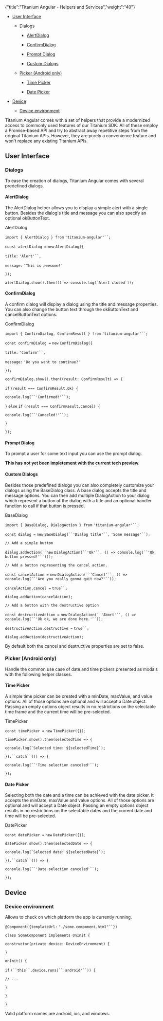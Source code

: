 {"title":"Titanium Angular - Helpers and Services","weight":"40"}

* [User Interface](#user-interface)

    * [Dialogs](#dialogs)

        * [AlertDialog](#alertdialog)

        * [ConfirmDialog](#confirmdialog)

        * [Prompt Dialog](#prompt-dialog)

        * [Custom Dialogs](#custom-dialogs)

    * [Picker (Android only)](#picker-android-only)

        * [Time Picker](#time-picker)

        * [Date Picker](#date-picker)

* [Device](#device)

    * [Device environment](#device-environment)

Titanium Angular comes with a set of helpers that provide a modernized access to commonly used features of our Titanium SDK. All of these employ a Promise-based API and try to abstract away repetitive steps from the original Titanium APIs. However, they are purely a convenience feature and won't replace any existing Titanium APIs.

## User Interface

### Dialogs

To ease the creation of dialogs, Titanium Angular comes with several predefined dialogs.

#### AlertDialog

The AlertDialog helper allows you to display a simple alert with a single button. Besides the dialog's title and message you can also specify an optional okButtonText.

AlertDialog

`import { AlertDialog } from` `'titanium-angular'``;`

`const alertDialog =` `new` `AlertDialog({`

`title:` `'Alert'``,`

`message:` `'This is awesome!'`

`});`

``alertDialog.show().then(() => console.log(`Alert closed`));``

#### ConfirmDialog

A confirm dialog will display a dialog using the title and message properties. You can also change the button text through the okButtonText and cancelButtonText options.

ConfirmDialog

`import { ConfirmDialog, ConfirmResult } from` `'titanium-angular'``;`

`const confirmDialog =` `new` `ConfirmDialog({`

`title:` `'Confirm'``,`

`message:` `'Do you want to continue?'`

`});`

`confirmDialog.show().then((result: ConfirmResult) => {`

`if` `(result === ConfirmResult.Ok) {`

`console.log(``'Confirmed!'``);`

`}` `else`  `if` `(result === ConfirmResult.Cancel) {`

`console.log(``'Canceled!'``);`

`}`

`});`

#### Prompt Dialog

To prompt a user for some text input you can use the prompt dialog.

**This has not yet been impletement with the current tech preview.**

#### Custom Dialogs

Besides those predefined dialogs you can also completely customize your dialogs using the BaseDialog class. A base dialog accepts the title and message options. You can then add multiple DialogAction to your dialog which represent a button of the dialog with a title and an optional handler function to call if that button is pressed.

BaseDialog

`import { BaseDialog, DialogAction } from` `'titanium-angular'``;`

`const dialog =` `new` `BaseDialog(``'Dialog title'``,` `'Some message'``);`

`// Add a simple button`

`dialog.addAction(``new` `DialogAction(``'Ok'``, () => console.log(``'Ok button pressed!'``)));`

`// Add a button representing the cancel action.`

`const cancelAction =` `new` `DialogAction(``'Cancel'``, () => console.log(``'Are you really gonna quit now?'``));`

`cancelAction.cancel =` `true``;`

`dialog.addAction(cancelAction);`

`// Add a button with the destructive option`

`const destructiveAction =` `new` `DialogAction(``'Abort'``, () => console.log(``'Ok ok, we are done here.'``));`

`destructiveAction.destructive =` `true``;`

`dialog.addAction(destructiveAction);`

By default both the cancel and destructive properties are set to false.

### Picker (Android only)

Handle the common use case of date and time pickers presented as modals with the following helper classes.

#### Time Picker

A simple time picker can be created with a minDate, maxValue, and value options. All of those options are optional and will accept a Date object. Passing an empty options object results in no restrictions on the selectable time frame and the current time will be pre-selected.

TimePicker

`const timePicker =` `new` `TimePicker({});`

`timePicker.show().then(selectedTime => {`

``console.log(`Selected time: ${selectedTime}`);``

`}).``catch``(() => {`

`console.log(``'Time selection canceled'``);`

`});`

#### Date Picker

Selecting both the date and a time can be achieved with the date picker. It accepts the minDate, maxValue and value options. All of those options are optional and will accept a Date object. Passing an empty options object results in no restrictions on the selectable dates and the current date and time will be pre-selected.

DatePicker

`const datePicker =` `new` `DatePicker({});`

`datePicker.show().then(selectedDate => {`

``console.log(`Selected date: ${selectedDate}`);``

`}).``catch``(() => {`

`console.log(``'Date selection canceled'``);`

`});`

## Device

### Device environment

Allows to check on which platform the app is currently running.

`@Component({templateUrl:` `"./some.component.html"``})`

`class SomeComponent implements OnInit {`

`constructor(private device: DeviceEnvironment) {`

`}`

`onInit() {`

`if` `(``this``.device.runs(``'android'``)) {`

`// ...`

`}`

`}`

`}`

Valid platform names are android, ios, and windows.
